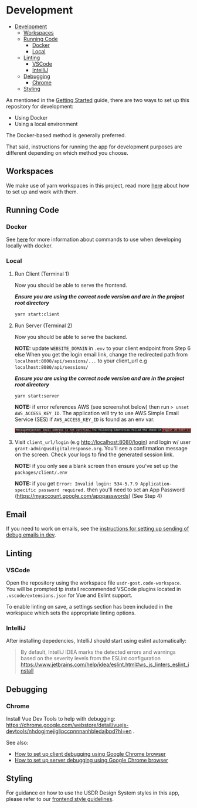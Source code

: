 
# Development

- [Development](#development)
  - [Workspaces](#workspaces)
  - [Running Code](#running-code)
    - [Docker](#docker)
    - [Local](#local)
  - [Linting](#linting)
    - [VSCode](#vscode)
    - [IntelliJ](#intellij)
  - [Debugging](#debugging)
    - [Chrome](#chrome)
  - [Styling](#styling)

As mentioned in the [Getting Started](../docs/getting-started.md) guide, there are two ways to set up this repository for development:

- Using Docker
- Using a local environment

The Docker-based method is generally preferred.

That said, instructions for running the app for development purposes are different depending on which method you choose.

## Workspaces

We make use of yarn workspaces in this project, read more [here](./workspaces.md) about how to set up and work with them.

## Running Code

### Docker

See [here](../docker/README.md) for more information about commands to use when developing locally with docker.

### Local

1. Run Client (Terminal 1)

   Now you should be able to serve the frontend.

   ***Ensure you are using the correct node version and are in the project root directory***

   ```sh
   yarn start:client
   ```

1. Run Server (Terminal 2)

   Now you should be able to serve the backend.

   **NOTE:** update `WEBSITE_DOMAIN` in `.env` to your client endpoint from Step 6 else When you get the login email link, change the redirected path from `localhost:8000/api/sessions/...` to your client_url e.g `localhost:8080/api/sessions/`

   ***Ensure you are using the correct node version and are in the project root directory***

   ```sh
   yarn start:server
   ```

   **NOTE:** if error references AWS (see screenshot below) then run `> unset AWS_ACCESS_KEY_ID`. The application will try to use AWS Simple Email Service (SES) if `AWS_ACCESS_KEY_ID` is found as an env var.

   ![AWS SES Error](./img/error-aws-ses.png)

1. Visit `client_url/login` (e.g <http://localhost:8080/login>) and login w/ user `grant-admin@usdigitalresponse.org`. You'll see a confirmation message on the screen. Check your logs to find the generated session link.

   **NOTE:** if you only see a blank screen then ensure you've set up the `packages/client/.env`

   **NOTE:** if you get `Error: Invalid login: 534-5.7.9 Application-specific password required.` then you'll need to set an App Password (<https://myaccount.google.com/apppasswords>) (See Step 4)

## Email

If you need to work on emails, see the [instructions for setting up sending of debug emails in dev](./setup-email.md).

## Linting

### VSCode

Open the repository using the workspace file `usdr-gost.code-workspace`. You will be prompted tp install recommended VSCode plugins located in `.vscode/extensions.json` for Vue and Eslint support.

To enable linting on save, a settings section has been included in the workspace which sets the appropriate linting options.

### IntelliJ

After installing depedencies, IntelliJ should start using eslint automatically:

> By default, IntelliJ IDEA marks the detected errors and warnings based on the severity levels from the ESLint configuration
> <https://www.jetbrains.com/help/idea/eslint.html#ws_js_linters_eslint_install>

## Debugging

### Chrome

Install Vue Dev Tools to help with debugging: <https://chrome.google.com/webstore/detail/vuejs-devtools/nhdogjmejiglipccpnnnanhbledajbpd?hl=en> .

See also:

- [How to set up client debugging using Google Chrome browser](https://github.com/usdigitalresponse/usdr-gost/wiki/How-to-set-up-client-debugging-using-Google-Chrome-browser)
- [How to set up server debugging using Google Chrome browser](https://github.com/usdigitalresponse/usdr-gost/wiki/How-to-set-up-server-debugging-using-Google-Chrome-browser)

## Styling

For guidance on how to use the USDR Design System styles in this app, please refer to our [frontend style guidelines](./styling.md).